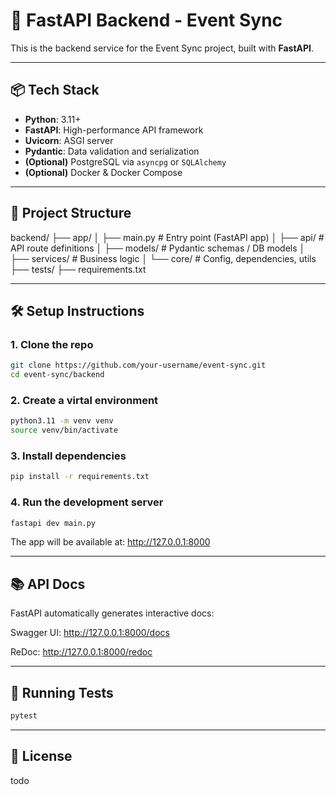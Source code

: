# 🚀 FastAPI Backend - Event Sync

This is the backend service for the Event Sync project, built with **FastAPI**.

---

## 📦 Tech Stack

- **Python**: 3.11+
- **FastAPI**: High-performance API framework
- **Uvicorn**: ASGI server
- **Pydantic**: Data validation and serialization
- **(Optional)** PostgreSQL via `asyncpg` or `SQLAlchemy`
- **(Optional)** Docker & Docker Compose

---

## 📁 Project Structure
backend/
├── app/
│ ├── main.py # Entry point (FastAPI app)
│ ├── api/ # API route definitions
│ ├── models/ # Pydantic schemas / DB models
│ ├── services/ # Business logic
│ └── core/ # Config, dependencies, utils
├── tests/ 
├── requirements.txt

---

## 🛠️ Setup Instructions

### 1. Clone the repo

```bash
git clone https://github.com/your-username/event-sync.git
cd event-sync/backend
```

### 2. Create a virtal environment

```bash
python3.11 -m venv venv
source venv/bin/activate
```
### 3. Install dependencies

```bash
pip install -r requirements.txt
```

### 4. Run the development server

```bash
fastapi dev main.py
```
The app will be available at: http://127.0.0.1:8000

---

## 📚 API Docs


FastAPI automatically generates interactive docs:

Swagger UI: http://127.0.0.1:8000/docs

ReDoc: http://127.0.0.1:8000/redoc

---

## 🧪 Running Tests

```bash
pytest
```
---

## 🧾 License

todo

